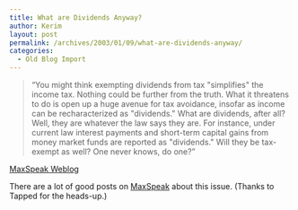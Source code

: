 ```yaml
---
title: What are Dividends Anyway?
author: Kerim
layout: post
permalink: /archives/2003/01/09/what-are-dividends-anyway/
categories:
  - Old Blog Import
---
```


>   &#8220;You might think exempting dividends from tax "simplifies" the income tax. Nothing could be further from the truth. What it threatens to do is open up a huge avenue for tax avoidance, insofar as income can be recharacterized as "dividends." What are dividends, after all? Well, they are whatever the law says they are. For instance, under current law interest payments and short-term capital gains from money market funds are reported as "dividends." Will they be tax-exempt as well? One never knows, do one?&#8221;


<a href="http://maxspeak.org/gm/archives/00000775.html" onclick="_gaq.push(['_trackEvent', 'outbound-article', 'http://maxspeak.org/gm/archives/00000775.html', 'MaxSpeak Weblog']);" >MaxSpeak Weblog</a>

There are a lot of good posts on <a href="http://www.maxspeak.org/gm/index.htm" onclick="_gaq.push(['_trackEvent', 'outbound-article', 'http://www.maxspeak.org/gm/index.htm', 'MaxSpeak']);" >MaxSpeak</a> about this issue. (Thanks to Tapped for the heads-up.)

